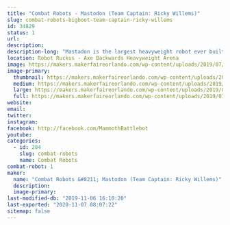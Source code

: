 ```yaml
---
title: "Combat Robots - Mastodon (Team Captain: Ricky Willems)"
slug: combat-robots-bigboot-team-captain-ricky-willems
id: 34829
status: 1
url: 
description:
description-long: "Mastadon is the largest heavyweight robot ever built."
location: Robot Ruckus - Axe Backwards Heavyweight Arena
image: https://makers.makerfaireorlando.com/wp-content/uploads/2019/07/Mammoth-Team-S2019-1024x683.jpg
image-primary:
  thumbnail: https://makers.makerfaireorlando.com/wp-content/uploads/2019/07/Mammoth-Team-S2019-150x150.jpg
  medium: https://makers.makerfaireorlando.com/wp-content/uploads/2019/07/Mammoth-Team-S2019-300x200.jpg
  large: https://makers.makerfaireorlando.com/wp-content/uploads/2019/07/Mammoth-Team-S2019-1024x683.jpg
  full: https://makers.makerfaireorlando.com/wp-content/uploads/2019/07/Mammoth-Team-S2019.jpg
website: 
email: 
twitter: 
instagram: 
facebook: http://facebook.com/MammothBattlebot
youtube: 
categories:
  - id: 284
    slug: combat-robots
    name: Combat Robots
combat-robot: 1
maker:
  name: "Combat Robots &#8211; Mastodon (Team Captain: Ricky Willems)"
  description:
  image-primary: 
last-modified-db: "2019-11-06 16:10:20"
last-exported: "2020-11-07 08:07:22"
sitemap: false
---
```


